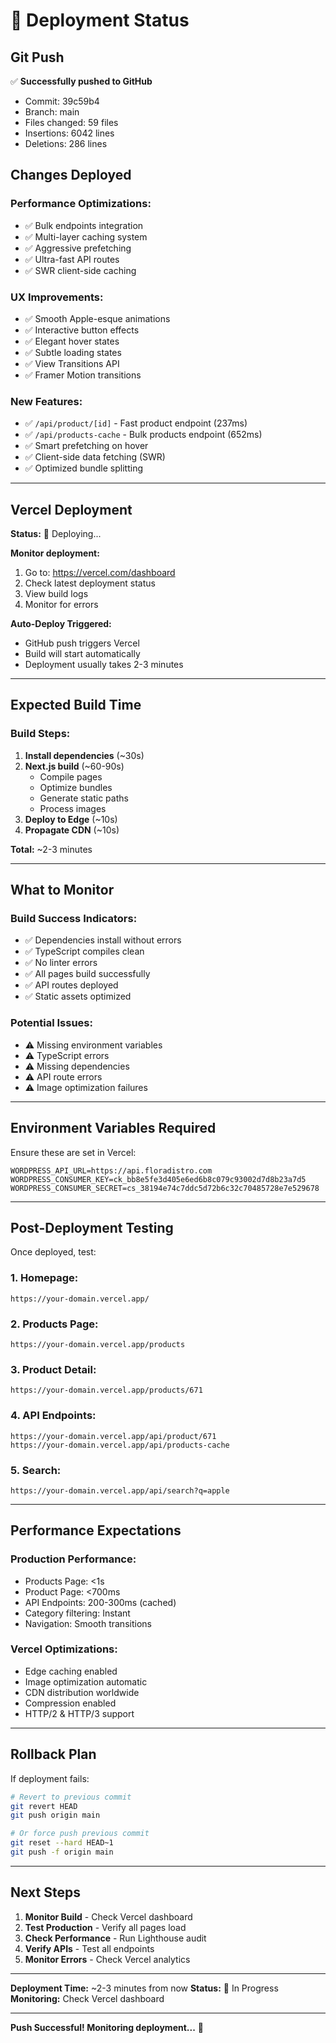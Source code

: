 # 🚀 Deployment Status

## Git Push
✅ **Successfully pushed to GitHub**
- Commit: 39c59b4
- Branch: main
- Files changed: 59 files
- Insertions: 6042 lines
- Deletions: 286 lines

## Changes Deployed

### **Performance Optimizations:**
- ✅ Bulk endpoints integration
- ✅ Multi-layer caching system
- ✅ Aggressive prefetching
- ✅ Ultra-fast API routes
- ✅ SWR client-side caching

### **UX Improvements:**
- ✅ Smooth Apple-esque animations
- ✅ Interactive button effects
- ✅ Elegant hover states
- ✅ Subtle loading states
- ✅ View Transitions API
- ✅ Framer Motion transitions

### **New Features:**
- ✅ `/api/product/[id]` - Fast product endpoint (237ms)
- ✅ `/api/products-cache` - Bulk products endpoint (652ms)
- ✅ Smart prefetching on hover
- ✅ Client-side data fetching (SWR)
- ✅ Optimized bundle splitting

---

## Vercel Deployment

**Status:** 🔄 Deploying...

**Monitor deployment:**
1. Go to: https://vercel.com/dashboard
2. Check latest deployment status
3. View build logs
4. Monitor for errors

**Auto-Deploy Triggered:**
- GitHub push triggers Vercel
- Build will start automatically
- Deployment usually takes 2-3 minutes

---

## Expected Build Time

### **Build Steps:**
1. **Install dependencies** (~30s)
2. **Next.js build** (~60-90s)
   - Compile pages
   - Optimize bundles
   - Generate static paths
   - Process images
3. **Deploy to Edge** (~10s)
4. **Propagate CDN** (~10s)

**Total:** ~2-3 minutes

---

## What to Monitor

### **Build Success Indicators:**
- ✅ Dependencies install without errors
- ✅ TypeScript compiles clean
- ✅ No linter errors
- ✅ All pages build successfully
- ✅ API routes deployed
- ✅ Static assets optimized

### **Potential Issues:**
- ⚠️ Missing environment variables
- ⚠️ TypeScript errors
- ⚠️ Missing dependencies
- ⚠️ API route errors
- ⚠️ Image optimization failures

---

## Environment Variables Required

Ensure these are set in Vercel:
```
WORDPRESS_API_URL=https://api.floradistro.com
WORDPRESS_CONSUMER_KEY=ck_bb8e5fe3d405e6ed6b8c079c93002d7d8b23a7d5
WORDPRESS_CONSUMER_SECRET=cs_38194e74c7ddc5d72b6c32c70485728e7e529678
```

---

## Post-Deployment Testing

Once deployed, test:

### **1. Homepage:**
```
https://your-domain.vercel.app/
```

### **2. Products Page:**
```
https://your-domain.vercel.app/products
```

### **3. Product Detail:**
```
https://your-domain.vercel.app/products/671
```

### **4. API Endpoints:**
```
https://your-domain.vercel.app/api/product/671
https://your-domain.vercel.app/api/products-cache
```

### **5. Search:**
```
https://your-domain.vercel.app/api/search?q=apple
```

---

## Performance Expectations

### **Production Performance:**
- Products Page: <1s
- Product Page: <700ms
- API Endpoints: 200-300ms (cached)
- Category filtering: Instant
- Navigation: Smooth transitions

### **Vercel Optimizations:**
- Edge caching enabled
- Image optimization automatic
- CDN distribution worldwide
- Compression enabled
- HTTP/2 & HTTP/3 support

---

## Rollback Plan

If deployment fails:

```bash
# Revert to previous commit
git revert HEAD
git push origin main

# Or force push previous commit
git reset --hard HEAD~1
git push -f origin main
```

---

## Next Steps

1. **Monitor Build** - Check Vercel dashboard
2. **Test Production** - Verify all pages load
3. **Check Performance** - Run Lighthouse audit
4. **Verify APIs** - Test all endpoints
5. **Monitor Errors** - Check Vercel analytics

---

**Deployment Time:** ~2-3 minutes from now
**Status:** 🔄 In Progress
**Monitoring:** Check Vercel dashboard

---

**Push Successful! Monitoring deployment...** 🚀

